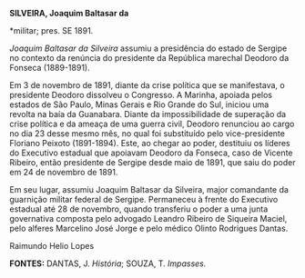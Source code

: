 **SILVEIRA, Joaquim Baltasar da**

\*militar; pres. SE 1891.

*Joaquim Baltasar da Silveira* assumiu a presidência do estado de
Sergipe no contexto da renúncia do presidente da República marechal
Deodoro da Fonseca (1889-1891).

Em 3 de novembro de 1891, diante da crise política que se manifestava, o
presidente Deodoro dissolveu o Congresso. A Marinha, apoiada pelos
estados de São Paulo, Minas Gerais e Rio Grande do Sul, iniciou uma
revolta na baía da Guanabara. Diante da impossibilidade de superação da
crise política e da ameaça de uma guerra civil, Deodoro renunciou ao
cargo no dia 23 desse mesmo mês, no qual foi substituído pelo
vice-presidente Floriano Peixoto (1891-1894). Este, ao chegar ao poder,
destituiu os líderes do Executivo estadual que apoiavam Deodoro da
Fonseca, caso de Vicente Ribeiro, então presidente de Sergipe desde maio
de 1891, que saiu do poder em 24 de novembro de 1891.

Em seu lugar, assumiu Joaquim Baltasar da Silveira, major comandante da
guarnição militar federal de Sergipe. Permaneceu à frente do Executivo
estadual até 28 de novembro, quando transferiu o poder a uma junta
governativa composta pelo advogado Leandro Ribeiro de Siqueira Maciel,
pelo alferes Marcelino José Jorge e pelo médico Olinto Rodrigues Dantas.

Raimundo Helio Lopes

**FONTES:** DANTAS, J. *História*; SOUZA, T. *Impasses.*
